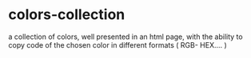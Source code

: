 # colors-collection
a collection of colors, well presented in an html page, 
with the ability to copy code of the chosen color in  different formats ( RGB- HEX.... )
